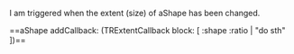 I am triggered when the extent (size) of aShape has been changed.

==aShape addCallback: (TRExtentCallback block: [ :shape :ratio | "do sth" ])==